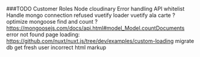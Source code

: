 ###TODO 
Customer Roles
Node cloudinary
Error handling
API whitelist
Handle mongo connection refused
vuetify loader
vuetify ala carte ?
optimize mongoose find and count ? https://mongoosejs.com/docs/api.html#model_Model.countDocuments
error not found page
loading: https://github.com/nuxt/nuxt.js/tree/dev/examples/custom-loading
migrate db
get fresh user
incorrect html markup